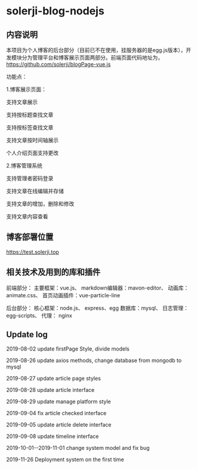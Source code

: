 # solerji-blog-nodejs

## 内容说明
本项目为个人博客的后台部分（目前已不在使用，挂服务器的是egg.js版本），开发模块分为管理平台和博客展示页面两部分。前端页面代码地址为，https://github.com/solerji/blogPage-vue.js

功能点：

1.博客展示页面：

支持文章展示

支持按标题查找文章

支持按标签查找文章

支持文章按时间轴展示

个人介绍页面支持更改

2.博客管理系统

支持管理者密码登录

支持文章在线编辑并存储

支持文章的增加，删除和修改

支持文章内容查看

## 博客部署位置
https://test.solerji.top

## 相关技术及用到的库和插件
前端部分：
主要框架：vue.js、
markdown编辑器：mavon-editor、
动画库：animate.css、
首页动画插件：vue-particle-line

后台部分：
核心框架：node.js、
express、egg
数据库：mysql、
日志管理：egg-scripts、
代理： nginx


## Update log
2019-08-02 update firstPage Style, divide models

2019-08-26 update axios methods, change database from mongodb to mysql

2019-08-27 update article page styles

2019-08-28 update article interface

2019-08-29 update manage platform style

2019-09-04 fix article checked interface

2019-09-05 update article delete interface

2019-09-08 update timeline interface

2019-10-01--2019-11-01 change system model and fix bug

2019-11-26 Deployment system on the first time

